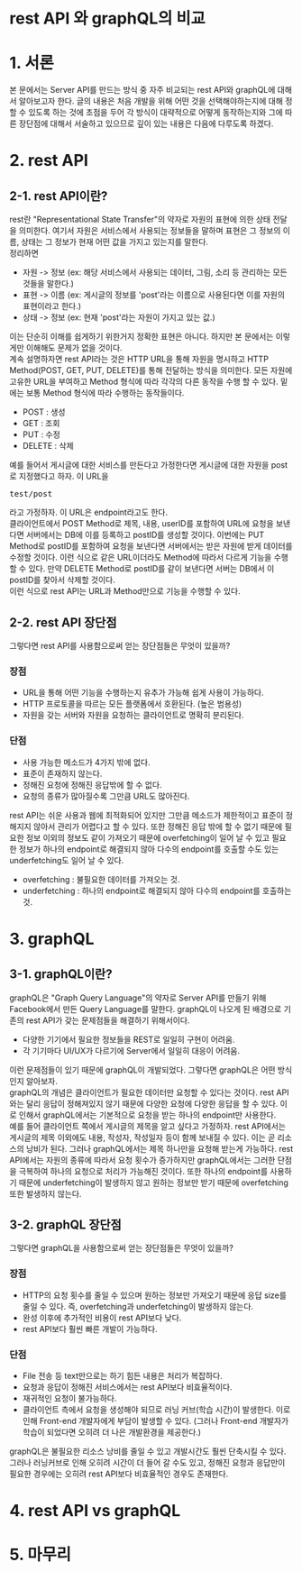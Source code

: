 rest API 와 graphQL의 비교
===

# 1. 서론
 본 문에서는 Server API를 만드는 방식 중 자주 비교되는 rest API와 graphQL에 대해서 알아보고자 한다. 글의 내용은 처음 개발을 위해 어떤 것을 선택해야하는지에 대해 정할 수 있도록 하는 것에 초점을 두어 각 방식이 대략적으로 어떻게 동작하는지와 그에 따른 장단점에 대해서 서술하고 있으므로 깊이 있는 내용은 다음에 다루도록 하겠다. 
 
# 2. rest API
## 2-1. rest API이란?
 rest란 "Representational State Transfer"의 약자로 자원의 표현에 의한 상태 전달을 의미한다. 여기서 자원은 서비스에서 사용되는 정보들을 말하며 표현은 그 정보의 이름, 상태는 그 정보가 현재 어떤 값을 가지고 있는지를 말한다.   
정리하면

 * 자원 -> 정보 (ex: 해당 서비스에서 사용되는 데이터, 그림, 소리 등 관리하는 모든 것들을 말한다.)
 * 표현 -> 이름 (ex: 게시글의 정보를 'post'라는 이름으로 사용된다면 이를 자원의 표현이라고 한다.)
 * 상태 -> 정보 (ex: 현재 'post'라는 자원이 가지고 있는 값.)      
   
이는 단순히 이해를 쉽게하기 위한거지 정확한 표현은 아니다. 하지만 본 문에서는 이렇게만 이해해도 문제가 없을 것이다.   
계속 설명하자면 rest API라는 것은 HTTP URL을 통해 자원을 명시하고 HTTP Method(POST, GET, PUT, DELETE)를 통해 전달하는 방식을 의미한다. 모든 자원에 고유한 URL을 부여하고 Method 형식에 따라 각각의 다른 동작을 수행 할 수 있다. 밑에는 보통 Method 형식에 따라 수행하는 동작들이다. 

* POST : 생성
* GET : 조회
* PUT : 수정
* DELETE : 삭제   
   
예를 들어서 게시글에 대한 서비스를 만든다고 가정한다면 게시글에 대한 자원을 post로 지정했다고 하자. 이 URL을
<pre>
test/post
</pre>
라고 가정하자. 이 URL은 endpoint라고도 한다.   
클라이언트에서 POST Method로 제목, 내용, userID를 포함하여 URL에 요청을 보낸다면 서버에서는 DB에 이를 등록하고 postID를 생성할 것이다. 이번에는 PUT Method로 postID를 포함하여 요청을 보낸다면 서버에서는 받은 자원에 받게 데이터를 수정할 것이다. 이런 식으로 같은 URL이더라도 Method에 따라서 다르게 기능을 수행할 수 있다. 만약 DELETE Method로 postID를 같이 보낸다면 서버는 DB에서 이 postID를 찾아서 삭제할 것이다.   
이런 식으로 rest API는 URL과 Method만으로 기능을 수행할 수 있다.

## 2-2. rest API 장단점
그렇다면 rest API를 사용함으로써 얻는 장단점들은 무엇이 있을까?

### 장점

* URL을 통해 어떤 기능을 수행하는지 유추가 가능해 쉽게 사용이 가능하다. 
* HTTP 프로토콜을 따르는 모든 플랫폼에서 호환된다. (높은 범용성)
* 자원을 갖는 서버와 자원을 요청하는 클라이언트로 명확히 분리된다.

### 단점

* 사용 가능한 메소드가 4가지 밖에 없다.
* 표준이 존재하지 않는다.
* 정해진 요청에 정해진 응답밖에 할 수 없다. 
* 요청의 종류가 많아질수록 그만큼 URL도 많아진다.   

 rest API는 쉬운 사용과 웹에 최적화되어 있지만 그만큼 메소드가 제한적이고 표준이 정해지지 않아서 관리가 어렵다고 할 수 있다. 또한 정해진 응답 밖에 할 수 없기 때문에 필요한 정보 이외의 정보도 같이 가져오기 때문에 overfetching이 일어 날 수 있고 필요한 정보가 하나의 endpoint로 해결되지 않아 다수의 endpoint를 호출할 수도 있는 underfetching도 일어 날 수 있다.
* overfetching : 불필요한 데이터를 가져오는 것.
* underfetching : 하나의 endpoint로 해결되지 않아 다수의 endpoint를 호출하는 것.

# 3. graphQL
## 3-1. graphQL이란?
graphQL은 "Graph Query Language"의 약자로 Server API를 만들기 위해 Facebook에서 만든 Query Language를 말한다. graphQL이 나오게 된 배경으로 기존의 rest API가 갖는 문제점들을 해결하기 위해서이다.
* 다양한 기기에서 필요한 정보들을 REST로 일일히 구현이 어려움.
* 각 기기마다 UI/UX가 다르기에 Server에서 일일히 대응이 어려움.   

이런 문제점들이 있기 때문에 graphQL이 개발되었다. 그렇다면 graphQL은 어떤 방식인지 알아보자.   
graphQL의 개념은 클라이언트가 필요한 데이터만 요청할 수 있다는 것이다. rest API와는 달리 응답이 정해져있지 않기 때문에 다양한 요청에 다양한 응답을 할 수 있다. 이로 인해서 graphQL에서는 기본적으로 요청을 받는 하나의 endpoint만 사용한다.   
예를 들어 클라이언트 쪽에서 게시글의 제목을 알고 싶다고 가정하자. rest API에서는 게시글의 제목 이외에도 내용, 작성자, 작성일자 등이 함께 보내질 수 있다. 이는 곧 리소스의 낭비가 된다. 그러나 graphQL에서는 제목 하나만을 요청해 받는게 가능하다. rest API에서는 자원의 종류에 따라서 요청 횟수가 증가하지만 graphQL에서는 그러한 단점을 극복하여 하나의 요청으로 처리가 가능해진 것이다. 또한 하나의 endpoint를 사용하기 때문에 underfetching이 발생하지 않고 원하는 정보만 받기 때문에 overfetching또한 발생하지 않는다.

## 3-2. graphQL 장단점
그렇다면 graphQL을 사용함으로써 얻는 장단점들은 무엇이 있을까?   

### 장점

* HTTP의 요청 횟수를 줄일 수 있으며 원하는 정보만 가져오기 때문에 응답 size를 줄일 수 있다. 즉, overfetching과 underfetching이 발생하지 않는다.
* 완성 이후에 추가적인 비용이 rest API보다 낮다.
* rest API보다 훨씬 빠른 개발이 가능하다.

### 단점

* File 전송 등 text만으로는 하기 힘든 내용은 처리가 복잡하다.
* 요청과 응답이 정해진 서비스에서는 rest API보다 비효율적이다.
* 재귀적인 요청이 불가능하다.
* 클라이언트 측에서 요청을 생성해야 되므로 러닝 커브(학습 시간)이 발생한다. 이로 인해 Front-end 개발자에게  부담이 발생할 수 있다. (그러나 Front-end 개발자가 학습이 되었다면 오히려 더 나은 개발환경을 제공한다.)   

 graphQL은 불필요한 리소스 낭비를 줄일 수 있고 개발시간도 훨씬 단축시킬 수 있다. 그러나 러닝커브로 인해 오히려 시간이 더 들어 갈 수도 있고, 정해진 요청과 응답만이 필요한 경우에는 오히려 rest API보다 비효율적인 경우도 존재한다.

# 4. rest API vs graphQL

# 5. 마무리
